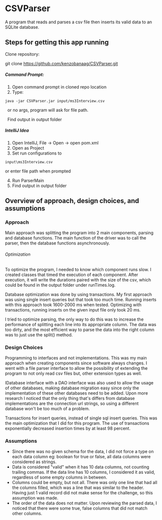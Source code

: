 # CSVParser

A program that reads and parses a csv file then inserts its valid data to an SQLite database.

## Steps for getting this app running

   Clone repository:

   git clone https://github.com/kenzobanaag/CSVParser.git
   
   ##### Command Prompt:
   1. Open command prompt in cloned repo location
   2. Type: 

    java -jar CSVParser.jar input/ms3Interview.csv

   &nbsp;&nbsp;or no args, program will ask for file path.
   
   &nbsp;&nbsp;Find output in output folder
   
   ##### IntelliJ Idea
   1. Open IntelliJ, File -> Open -> open pom.xml
   2. Open as Project
   3. Set run configurations to
   ```shell
   input\ms3Interview.csv
   ```
   or enter file path when prompted
   
   4. Run ParserMain
   5. Find output in output folder

## Overview of approach, design choices, and assumptions

   ### Approach
   
   Main approach was splitting the program into 2 main components, parsing and database functions.
   The main function of the driver was to call the parser, then the database functions asynchronously.
   
   ###### Optimization
   To optimize the program, I needed to know which component runs slow. I created classes
   that timed the execution of each component. After execution, it will write the durations paired
   with the size of the csv, which could be found in the output folder under runTimes.log.
   
   Database optimization was done by using transactions. My first approach was using single insert
   queries but that took too much time. Running inserts with this approach took 1600-2000 ms when tested.
   Optimizing with transactions, running inserts on the given input file only took 20 ms.
   
   I tried to optimize parsing, the only way to do this was to increase the performance of splitting
   each line into its appropriate column. The data was too dirty, and the most efficient way to parse the 
   data into the right column was to just use the split() method. 

   ### Design Choices
   
   Programming to interfaces and not implementations. This was my main approach when creating components
   since software always changes. I went with a file parser interface to allow the possibility of extending
   the program to not only read csv files but, other extension types as well.
   
   IDatabase interface with a DAO interface was also used to allow the usage of other databases, making database
   migration easy since only the implementation of these other databases need to be added. Upon more research
   I noticed that the only thing that's differs from database implementations are the connection url strings, so 
   using a different database won't be too much of a problem.
   
   Transactions for insert queries, instead of single sql insert queries. This was the main optimization
   that I did for this program. The use of transactions exponentially decreased insertion times by at least
   98 percent.
   
   ### Assumptions
   * Since there was no given schema for the data, I did not force a type on each data column eg: boolean for true or 
   false, all data columns were considered as strings.
   * Data is considered "valid" when it has 10 data columns, not counting trailing commas. If the data
   line has 10 columns, I considered it as valid, regardless of some empty columns in between.
   * Columns could be empty, but not all. There was only one line that had all the columns filled, which was
   a line that was similar to the header. Having just 1 valid record did not make sense for the
   challenge, so this assumption was made.
   * The order of the data does not matter. Upon reviewing the parsed data, I noticed that there were some 
   true, false columns that did not match other columns.
